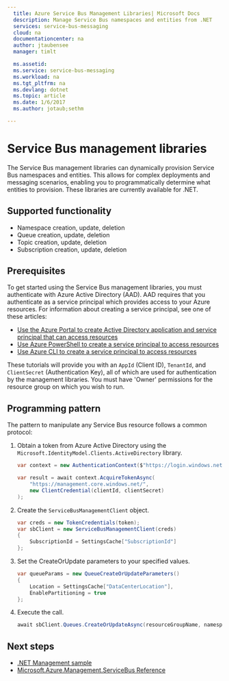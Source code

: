 ```yaml
---
  title: Azure Service Bus Management Libraries| Microsoft Docs
  description: Manage Service Bus namespaces and entities from .NET
  services: service-bus-messaging
  cloud: na
  documentationcenter: na
  author: jtaubensee
  manager: timlt

  ms.assetid:
  ms.service: service-bus-messaging
  ms.workload: na
  ms.tgt_pltfrm: na
  ms.devlang: dotnet
  ms.topic: article
  ms.date: 1/6/2017
  ms.author: jotaub;sethm

---
```


# Service Bus management libraries

The Service Bus management libraries can dynamically provision Service Bus namespaces and entities. This allows for complex deployments and messaging scenarios, enabling you to programmatically determine what entities to provision. These libraries are currently available for .NET.

## Supported functionality

* Namespace creation, update, deletion
* Queue creation, update, deletion
* Topic creation, update, deletion
* Subscription creation, update, deletion

## Prerequisites

To get started using the Service Bus management libraries, you must authenticate with Azure Active Directory (AAD). AAD requires that you authenticate as a service principal which provides access to your Azure resources. For information about creating a service principal, see one of these articles:  

* [Use the Azure Portal to create Active Directory application and service principal that can access resources](https://docs.microsoft.com/en-us/azure/azure-resource-manager/resource-group-create-service-principal-portal)
* [Use Azure PowerShell to create a service principal to access resources](https://docs.microsoft.com/en-us/azure/azure-resource-manager/resource-group-authenticate-service-principal)
* [Use Azure CLI to create a service principal to access resources](https://docs.microsoft.com/en-us/azure/azure-resource-manager/resource-group-authenticate-service-principal-cli)

These tutorials will provide you with an `AppId` (Client ID), `TenantId`, and `ClientSecret` (Authentication Key), all of which are used for authentication by the management libraries. You must have 'Owner' permissions for the resource group on which you wish to run.

## Programming pattern

The pattern to manipulate any Service Bus resource follows a common protocol:

1. Obtain a token from Azure Active Directory using the `Microsoft.IdentityModel.Clients.ActiveDirectory` library.
    ```csharp
    var context = new AuthenticationContext($"https://login.windows.net/{tenantId}");

    var result = await context.AcquireTokenAsync(
        "https://management.core.windows.net/",
        new ClientCredential(clientId, clientSecret)
    );
    ```

1. Create the `ServiceBusManagementClient` object.
    ```csharp
    var creds = new TokenCredentials(token);
    var sbClient = new ServiceBusManagementClient(creds)
    {
        SubscriptionId = SettingsCache["SubscriptionId"]
    };
    ```

1. Set the CreateOrUpdate parameters to your specified values.
    ```csharp
    var queueParams = new QueueCreateOrUpdateParameters()
    {
        Location = SettingsCache["DataCenterLocation"],
        EnablePartitioning = true
    };
    ```

1. Execute the call.
    ```csharp
    await sbClient.Queues.CreateOrUpdateAsync(resourceGroupName, namespaceName, QueueName, queueParams);
    ```

## Next steps
* [.NET Management sample](https://github.com/Azure-Samples/service-bus-dotnet-management/)
* [Microsoft.Azure.Management.ServiceBus Reference](/dotnet/api/Microsoft.Azure.Management.ServiceBus)
